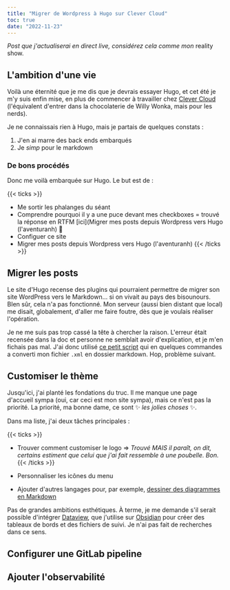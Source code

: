```yaml
---
title: "Migrer de Wordpress à Hugo sur Clever Cloud"
toc: true
date: "2022-11-23"
---
```

_Post que j'actualiserai en direct live, considérez cela comme mon_ reality show.

## L'ambition d'une vie

Voilà une éternité que je me dis que je devrais essayer Hugo, et cet été je m'y suis enfin mise, en plus de commencer à travailler chez [Clever Cloud](https://clever-cloud.com) (l'équivalent d'entrer dans la chocolaterie de Willy Wonka, mais pour les nerds). 

Je ne connaissais rien à Hugo, mais je partais de quelques constats :

1. J'en ai marre des back ends embarqués
2. Je _simp_ pour le markdown

### De bons procédés

Donc me voilà embarquée sur Hugo. Le but est de :

{{< ticks >}}

* Me sortir les phalanges du séant
* Comprendre pourquoi il y a une puce devant mes checkboxes = trouvé la réponse en RTFM [ici](Migrer mes posts depuis Wordpress vers Hugo (l'aventuranh) 🥲
* Configuer ce site
* Migrer mes posts depuis Wordpress vers Hugo (l'aventuranh)
{{< /ticks >}}

## Migrer les posts

Le site d'Hugo recense des plugins qui pourraient permettre de migrer son site WordPress vers le Markdown... si on vivait au pays des bisounours. BIen sûr, cela n'a pas fonctionné. Mon serveur (aussi bien distant que local) me disait, globalement, d'aller me faire foutre, dès que je voulais réaliser l'opération.

Je ne me suis pas trop cassé la tête à chercher la raison. L'erreur était recensée dans la doc et personne ne semblait avoir d'explication, et je m'en fichais pas mal. J'ai donc utilisé [ce petit script](https://github.com/lonekorean/wordpress-export-to-markdown) qui en quelques commandes a converti mon fichier `.xml` en dossier markdown. Hop, problème suivant.

## Customiser le thème

Jusqu'ici, j'ai planté les fondations du truc. Il me manque une page d'accueil sympa (oui, car ceci est mon site sympa), mais ce n'est pas la priorité. La priorité, ma bonne dame, ce sont :sparkles: _les jolies choses_ :sparkles:.

Dans ma liste, j'ai deux tâches principales :

{{< ticks >}}

* Trouver comment customiser le logo => _Trouvé MAIS il paraît, on dit, certains estiment que celui que j'ai fait ressemble à une poubelle. Bon._
{{< /ticks >}}

* Personnaliser les icônes du menu
* Ajouter d'autres langages pour, par exemple, [dessiner des diagrammes en Markdown](https://support.typora.io/Draw-Diagrams-With-Markdown/)

Pas de grandes ambitions esthétiques. À terme, je me demande s'il serait possible d'intégrer [Dataview](https://blacksmithgu.github.io/obsidian-dataview/), que j'utilise sur [Obsidian](https://obsidian.md) pour créer des tableaux de bords et des fichiers de suivi. Je n'ai pas fait de recherches dans ce sens. 

## Configurer une GitLab pipeline

## Ajouter l'observabilité
